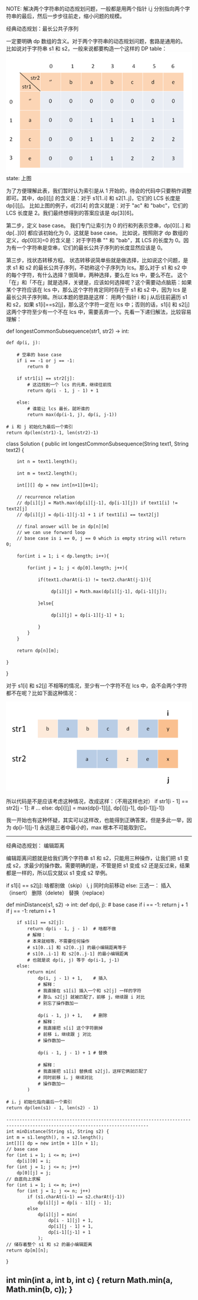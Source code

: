 NOTE: 解决两个字符串的动态规划问题，一般都是用两个指针 i,j 分别指向两个字符串的最后，然后一步步往前走，缩小问题的规模。

经典动态规划：最长公共子序列


一定要明确 dp 数组的含义。对于两个字符串的动态规划问题，套路是通用的。
比如说对于字符串 s1 和 s2，一般来说都要构造一个这样的 DP table：
![twoStringDp](../img/twoStringDp.PNG)
state: 上图

为了方便理解此表，我们暂时认为索引是从 1 开始的，待会的代码中只要稍作调整即可。其中，dp[i][j] 的含义是：对于 s1[1..i] 和 s2[1..j]，它们的 LCS 长度是 dp[i][j]。
比如上图的例子，d[2][4] 的含义就是：对于 "ac" 和 "babc"，它们的 LCS 长度是 2。我们最终想得到的答案应该是 dp[3][6]。

第二步，定义 base case。
我们专门让索引为 0 的行和列表示空串，dp[0][..] 和 dp[..][0] 都应该初始化为 0，这就是 base case。
比如说，按照刚才 dp 数组的定义，dp[0][3]=0 的含义是：对于字符串 "" 和 "bab"，其 LCS 的长度为 0。因为有一个字符串是空串，它们的最长公共子序列的长度显然应该是 0。

第三步，找状态转移方程。
状态转移说简单些就是做选择，比如说这个问题，是求 s1 和 s2 的最长公共子序列，不妨称这个子序列为 lcs。那么对于 s1 和 s2 中的每个字符，有什么选择？很简单，两种选择，要么在 lcs 中，要么不在。
这个「在」和「不在」就是选择，关键是，应该如何选择呢？这个需要动点脑筋：如果某个字符应该在 lcs 中，那么这个字符肯定同时存在于 s1 和 s2 中，因为 lcs 是最长公共子序列嘛。所以本题的思路是这样：
用两个指针 i 和 j 从后往前遍历 s1 和 s2，如果 s1[i]==s2[j]，那么这个字符一定在 lcs 中；否则的话，s1[i] 和 s2[j] 这两个字符至少有一个不在 lcs 中，需要丢弃一个。先看一下递归解法，比较容易理解：

def longestCommonSubsequence(str1, str2) -> int:

    def dp(i, j):

        # 空串的 base case
        if i == -1 or j == -1:
            return 0
        
        if str1[i] == str2[j]:
            # 这边找到一个 lcs 的元素，继续往前找
            return dp(i - 1, j - 1) + 1
        
        else:
            # 谁能让 lcs 最长，就听谁的
            return max(dp(i-1, j), dp(i, j-1))

    # i 和 j 初始化为最后一个索引
    return dp(len(str1)-1, len(str2)-1)

class Solution {
    public int longestCommonSubsequence(String text1, String text2) {
    
        int n = text1.length();
        
        int m = text2.length();
        
        int[][] dp = new int[n+1][m+1];
        
        // recurrence relation
        // dp[i][j] = Math.max(dp[i][j-1], dp[i-1][j]) if text1[i] != text2[j]
        // dp[i][j] = dp[i-1][j-1] + 1 if text1[i] == text2[j]
        
        // final answer will be in dp[n][m]
        // we can use forward loop
        // base case is i == 0, j == 0 which is empty string will return 0;
        
        for(int i = 1; i < dp.length; i++){
        
            for(int j = 1; j < dp[0].length; j++){
            
                if(text1.charAt(i-1) != text2.charAt(j-1)){
                
                     dp[i][j] = Math.max(dp[i][j-1], dp[i-1][j]);
                     
                }else{
                
                     dp[i][j] = dp[i-1][j-1] + 1;
                     
                }
            }
        }
        
        return dp[n][m];
        
    }
}




对于 s1[i] 和 s2[j] 不相等的情况，至少有一个字符不在 lcs 中，会不会两个字符都不在呢？比如下面这种情况：

![twoStringDp](../img/lcs.PNG)

所以代码是不是应该考虑这种情况，改成这样：（不用这样也对）
if str1[i - 1] == str2[j - 1]:
    # ...
else:
    dp[i][j] = max(dp[i-1][j], 
                   dp[i][j-1],
                   dp[i-1][j-1])

我一开始也有这种怀疑，其实可以这样改，也能得到正确答案，但是多此一举，因为 dp[i-1][j-1] 永远是三者中最小的，max 根本不可能取到它。


----------------------------------------------------------------------------------------------------------------------------------------
经典动态规划： 编辑距离

编辑距离问题就是给我们两个字符串 s1 和 s2，只能用三种操作，让我们把 s1 变成 s2，求最少的操作数。需要明确的是，不管是把 s1 变成 s2 还是反过来，结果都是一样的，所以后文就以 s1 变成 s2 举例。


if s1[i] == s2[j]:
    啥都别做（skip）
    i, j 同时向前移动
else:
    三选一：
        插入（insert）
        删除（delete）
        替换（replace）
        
def minDistance(s1, s2) -> int:
    def dp(i, j):
        # base case
        if i == -1: return j + 1
        if j == -1: return i + 1

        if s1[i] == s2[j]:
            return dp(i - 1, j - 1)  # 啥都不做
            # 解释：
            # 本来就相等，不需要任何操作
            # s1[0..i] 和 s2[0..j] 的最小编辑距离等于
            # s1[0..i-1] 和 s2[0..j-1] 的最小编辑距离
            # 也就是说 dp(i, j) 等于 dp(i-1, j-1)
        else:
            return min(
                dp(i, j - 1) + 1,    # 插入
                # 解释：
                # 我直接在 s1[i] 插入一个和 s2[j] 一样的字符
                # 那么 s2[j] 就被匹配了，前移 j，继续跟 i 对比
                # 别忘了操作数加一
                
                dp(i - 1, j) + 1,    # 删除
                # 解释：
                # 我直接把 s[i] 这个字符删掉
                # 前移 i，继续跟 j 对比
                # 操作数加一
                
                dp(i - 1, j - 1) + 1 # 替换
                
                # 解释：
                # 我直接把 s1[i] 替换成 s2[j]，这样它俩就匹配了
                # 同时前移 i，j 继续对比
                # 操作数加一
            )

    # i，j 初始化指向最后一个索引
    return dp(len(s1) - 1, len(s2) - 1)
    
    ----------------------------------------------------------------------------------------------------------------------------
    int minDistance(String s1, String s2) {
    int m = s1.length(), n = s2.length();
    int[][] dp = new int[m + 1][n + 1];
    // base case 
    for (int i = 1; i <= m; i++)
        dp[i][0] = i;
    for (int j = 1; j <= n; j++)
        dp[0][j] = j;
    // 自底向上求解
    for (int i = 1; i <= m; i++)
        for (int j = 1; j <= n; j++)
            if (s1.charAt(i-1) == s2.charAt(j-1))
                dp[i][j] = dp[i - 1][j - 1];
            else               
                dp[i][j] = min(
                    dp[i - 1][j] + 1,
                    dp[i][j - 1] + 1,
                    dp[i-1][j-1] + 1
                );
    // 储存着整个 s1 和 s2 的最小编辑距离
    return dp[m][n];
}

int min(int a, int b, int c) {
    return Math.min(a, Math.min(b, c));
}
-------------------------------------------------------------------------------------------------------------------------------
    
   

